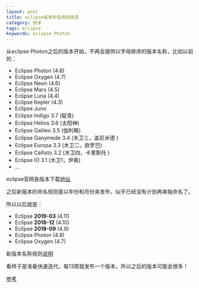 ```yaml
---
layout: post
title: eclipse版本命名规则改变
category: 技术
tags: eclipse
keywords: eclipse Photon
---
```


从eclipse Photon之后的版本开始，不再会提供以字母排序的版本名称，比如以前的：
* Eclipse Photon (4.8)
* Eclipse Oxygen (4.7)
* Eclipse Neon (4.6)
* Eclipse Mars (4.5)
* Eclipse Luna (4.4)
* Eclipse Kepler (4.3)
* Eclipse Juno
* Eclipse Indigo 3.7 (靛青)
* Eclipse Helios 3.6 (太阳神)
* Eclipse Galileo 3.5 (伽利略) 
* Eclipse Ganymede 3.4 (木卫三，盖尼米德 )
* Eclipse Europa 3.3 (木卫二，欧罗巴)
* Eclipse Callisto 3.2 (木卫四，卡里斯托 )
* Eclipse IO 3.1 (木卫1，伊奥)
* ...

eclipse官网各版本下载[地址](https://www.eclipse.org/downloads/packages/release)

之后新版本的命名规则是以年份和月份来发布，似乎已经没有计划再单独命名了。

所以以后就是：
* Eclipse **2019-03** (4.11)
* Eclipse **2018-12** (4.10)
* Eclipse **2018-09** (4.9)
* Eclipse Photon (4.8)
* Eclipse Oxygen (4.7)

新版本名称规则[说明](https://wiki.eclipse.org/SimRel/Simultaneous_Release_Cycle_FAQ#What_is_the_naming_pattern_for_the_releases_.3F)

看样子是准备快速迭代，每13周就发布一个版本，所以之后的版本可能会很多！


[参考](https://stackoverflow.com/questions/51671733/whats-the-project-name-of-eclipse-4-9)